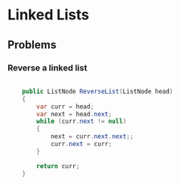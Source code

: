 

# Linked Lists

## Problems

### Reverse a linked list

```c#

    public ListNode ReverseList(ListNode head) 
    {
        var curr = head;
        var next = head.next;
        while (curr.next != null)
        {
            next = curr.next.next;;
            curr.next = curr;
        }

        return curr; 
    }

```